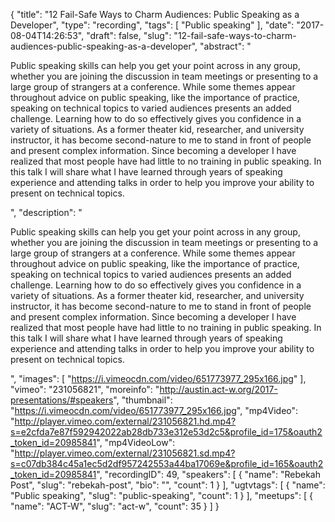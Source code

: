 {
  "title": "12 Fail-Safe Ways to Charm Audiences: Public Speaking as a Developer",
  "type": "recording",
  "tags": [
    "Public speaking"
  ],
  "date": "2017-08-04T14:26:53",
  "draft": false,
  "slug": "12-fail-safe-ways-to-charm-audiences-public-speaking-as-a-developer",
  "abstract": "<p>Public speaking skills can help you get your point across in any group, whether you are joining the discussion in team meetings or presenting to a large group of strangers at a conference. While some themes appear throughout advice on public speaking, like the importance of practice, speaking on technical topics to varied audiences presents an added challenge. Learning how to do so effectively gives you confidence in a variety of situations. As a former theater kid, researcher, and university instructor, it has become second-nature to me to stand in front of people and present complex information. Since becoming a developer I have realized that most people have had little to no training in public speaking. In this talk I will share what I have learned through years of speaking experience and attending talks in order to help you improve your ability to present on technical topics.</p>",
  "description": "<p>Public speaking skills can help you get your point across in any group, whether you are joining the discussion in team meetings or presenting to a large group of strangers at a conference. While some themes appear throughout advice on public speaking, like the importance of practice, speaking on technical topics to varied audiences presents an added challenge. Learning how to do so effectively gives you confidence in a variety of situations. As a former theater kid, researcher, and university instructor, it has become second-nature to me to stand in front of people and present complex information. Since becoming a developer I have realized that most people have had little to no training in public speaking. In this talk I will share what I have learned through years of speaking experience and attending talks in order to help you improve your ability to present on technical topics.</p>",
  "images": [
    "https://i.vimeocdn.com/video/651773977_295x166.jpg"
  ],
  "vimeo": "231056821",
  "moreinfo": "http://austin.act-w.org/2017-presentations/#speakers",
  "thumbnail": "https://i.vimeocdn.com/video/651773977_295x166.jpg",
  "mp4Video": "http://player.vimeo.com/external/231056821.hd.mp4?s=e2cfda7e87f592942022ab28db733e312e53d2c5&profile_id=175&oauth2_token_id=20985841",
  "mp4VideoLow": "http://player.vimeo.com/external/231056821.sd.mp4?s=c07db384c45a1ec5d2df957242553a44ba17069e&profile_id=165&oauth2_token_id=20985841",
  "recordingID": 49,
  "speakers": [
    {
      "name": "Rebekah Post",
      "slug": "rebekah-post",
      "bio": "",
      "count": 1
    }
  ],
  "ugtvtags": [
    {
      "name": "Public speaking",
      "slug": "public-speaking",
      "count": 1
    }
  ],
  "meetups": [
    {
      "name": "ACT-W",
      "slug": "act-w",
      "count": 35
    }
  ]
}